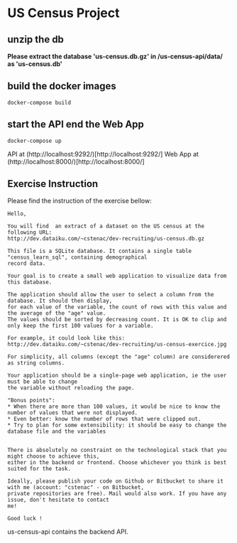 # US Census Project

## unzip the db
**Please extract the database 'us-census.db.gz' in /us-census-api/data/  as 'us-census.db'**

## build the docker images
```
docker-compose build
```

## start the API end the Web App
```
docker-compose up
```

API at (http://localhost:9292/)[http://localhost:9292/]
Web App at (http://localhost:8000/)[http://localhost:8000/]

## Exercise Instruction

Please find the instruction of the exercise bellow:

```
Hello,

You will find  an extract of a dataset on the US census at the following URL:
http://dev.dataiku.com/~cstenac/dev-recruiting/us-census.db.gz

This file is a SQLite database. It contains a single table "census_learn_sql", containing demographical
record data.

Your goal is to create a small web application to visualize data from this database.

The application should allow the user to select a column from the database. It should then display,
for each value of the variable, the count of rows with this value and the average of the "age" value.
The values should be sorted by decreasing count. It is OK to clip and only keep the first 100 values for a variable.

For example, it could look like this: http://dev.dataiku.com/~cstenac/dev-recruiting/us-census-exercice.jpg

For simplicity, all columns (except the "age" column) are considerered as string columns.

Your application should be a single-page web application, ie the user must be able to change
the variable without reloading the page.

"Bonus points":
* When there are more than 100 values, it would be nice to know the number of values that were not displayed.
* Even better: know the number of rows that were clipped out.
* Try to plan for some extensibility: it should be easy to change the database file and the variables


There is absolutely no constraint on the technological stack that you might choose to achieve this,
either in the backend or frontend. Choose whichever you think is best suited for the task.

Ideally, please publish your code on Github or Bitbucket to share it with me (account: "cstenac" - on Bitbucket,
private repositories are free). Mail would also work. If you have any issue, don't hesitate to contact
me!

Good luck !
```

us-census-api contains the backend API.

